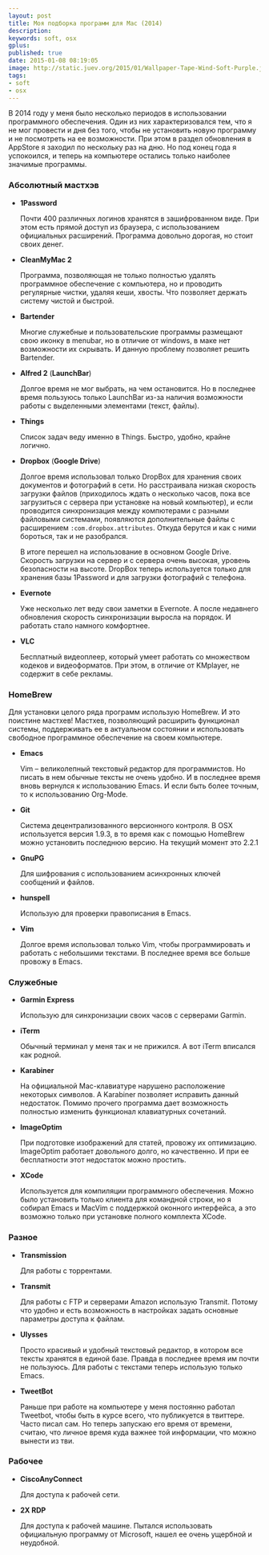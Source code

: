 ```yaml
---
layout: post
title: Моя подборка программ для Mac (2014)
description:
keywords: soft, osx
gplus:
published: true
date: 2015-01-08 08:19:05
image: http://static.juev.org/2015/01/Wallpaper-Tape-Wind-Soft-Purple.jpg
tags:
- soft
- osx
---
```


В 2014 году у меня было несколько периодов в использовании программного обеспечения. Один из них характеризовался тем, что я не мог провести и дня без того, чтобы не установить новую программу и не посмотреть на ее возможности. При этом в раздел обновления в AppStore я заходил по нескольку раз на дню. Но под конец года я успокоился, и теперь на компьютере остались только наиболее значимые программы.

### Абсолютный мастхэв

- **1Password**
    
	Почти 400 различных логинов хранятся в зашифрованном виде. При этом есть прямой доступ из браузера, с использованием официальных расширений. Программа довольно дорогая, но стоит своих денег.

- **CleanMyMac 2**
    
    Программа, позволяющая не только полностью удалять программное обеспечение с компьютера, но и проводить регулярные чистки, удаляя кеши, хвосты. Что позволяет держать систему чистой и быстрой.

- **Bartender**
    
    Многие служебные и пользовательские программы размещают свою иконку в menubar, но в отличие от windows, в маке нет возможности их скрывать. И данную проблему позволяет решить Bartender.

- **Alfred 2** (**LaunchBar**)
    
    Долгое время не мог выбрать, на чем остановится. Но в последнее время пользуюсь только LaunchBar из-за наличия возможности работы с выделенными элементами (текст, файлы).

- **Things**
    
    Список задач веду именно в Things. Быстро, удобно, крайне логично.

- **Dropbox** (**Google Drive**)
    
    Долгое время использовал только DropBox для хранения своих документов и фотографий в сети. Но расстраивала низкая скорость загрузки файлов (приходилось ждать о несколько часов, пока все загрузиться с сервера при установке на новый компьютер), и если проводится синхронизация между компютерами с разными файловыми системами, появляются дополнительные файлы с расширением `:com.dropbox.attributes`. Откуда берутся и как с ними бороться, так и не разобрался.
    
    В итоге перешел на использование в основном Google Drive. Скорость загрузки на сервер и с сервера очень высокая, уровень безопасности на высоте. DropBox теперь используется только для хранения базы 1Password и для загрузки фотографий с телефона.

- **Evernote**
    
    Уже несколько лет веду свои заметки в Evernote. А после недавнего обновления скорость синхронизации выросла на порядок. И работать стало намного комфортнее.

- **VLC**
    
    Бесплатный видеоплеер, который умеет работать со множеством кодеков и видеоформатов. При этом, в отличие от KMplayer, не содержит в себе рекламы.

### HomeBrew

Для установки целого ряда программ использую HomeBrew. И это поистине мастхев! Мастхев, позволяющий расширить функционал системы, поддерживать ее в актуальном состоянии и использовать свободное программное обеспечение на своем компьютере.

- **Emacs**
    
    Vim &#x2013; великолепный текстовый редактор для программистов. Но писать в нем обычные тексты не очень удобно. И в последнее время вновь вернулся к использованию Emacs. И если быть более точным, то к использованию Org-Mode.

- **Git**
    
    Система децентрализованного версионного контроля. В OSX используется версия 1.9.3, в то время как с помощью HomeBrew можно установить последнюю версию. На текущий момент это 2.2.1

- **GnuPG**
    
    Для шифрования с использованием асинхронных ключей сообщений и файлов.

- **hunspell**
    
    Использую для проверки правописания в Emacs.

- **Vim**
    
    Долгое время использовал только Vim, чтобы программировать и работать с небольшими текстами. В последнее время все больше провожу в Emacs.

### Служебные

- **Garmin Express**
    
    Использую для синхронизации своих часов с серверами Garmin.

- **iTerm**
    
    Обычный терминал у меня так и не прижился. А вот iTerm вписался как родной.

- **Karabiner**
    
    На официальной Mac-клавиатуре нарушено расположение некоторых символов. А Karabiner позволяет исправить данный недостаток. Помимо прочего программа дает возможность полностью изменить функционал клавиатурных сочетаний.

- **ImageOptim**
    
    При подготовке изображений для статей, провожу их оптимизацию. ImageOptim работает довольного долго, но качественно. И при ее бесплатности этот недостаток можно простить.

- **XCode**
    
    Используется для компиляции программного обеспечения. Можно было установить только клиента для командной строки, но я собирал Emacs и MacVim с поддержкой оконного интерфейса, а это возможно только при установке полного комплекта XCode.

### Разное

- **Transmission**
    
    Для работы с торрентами.

- **Transmit**
    
    Для работы с FTP и серверами Amazon использую Transmit. Потому что удобно и есть возможность в настройках задать основные параметры доступа к файлам.

- **Ulysses**
    
    Просто красивый и удобный текстовый редактор, в котором все тексты хранятся в единой базе. Правда в последнее время им почти не пользуюсь. Для работы с текстами теперь использую только Emacs.

- **TweetBot**
    
    Раньше при работе на компьютере у меня постоянно работал Tweetbot, чтобы быть в курсе всего, что публикуется в твиттере. Часто писал сам. Но теперь запускаю его время от времени, считаю, что личное время куда важнее той информации, что можно вынести из тви.

### Рабочее

- **CiscoAnyConnect**
    
    Для доступа к рабочей сети.

- **2X RDP**
    
    Для доступа к рабочей машине. Пытался использовать официальную программу от Microsoft, нашел ее очень ущербной и неудобной.

